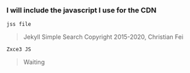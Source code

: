 ### I will include the javascript I use for the CDN


`jss file`

> Jekyll Simple Search
> Copyright 2015-2020, Christian Fei

`Zxce3 JS`
> Waiting